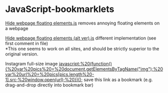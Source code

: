 # JavaScript-bookmarklets  
[Hide webpage floating elements.js](Hide%20webpage%20floating%20elements.js) removes annoying floating elements on a webpage  

[Hide webpage floating elements (alt ver).js](Hide%20webpage%20floating%20elements%20(alt%20ver).js) different implementation (see first comment in file)  
*This one seems to work on all sites, and should be strictly superior to the original version.

Instagram full-size image
<javascript:%20(function(){%20var%20pics%20=%20document.getElementsByTagName("img");%20var%20url%20=%20pics[pics.length%20-1].src;%20window.open(url);%20})();> 
save this link as a bookmark (e.g. drag-and-drop directly into bookmark bar)
